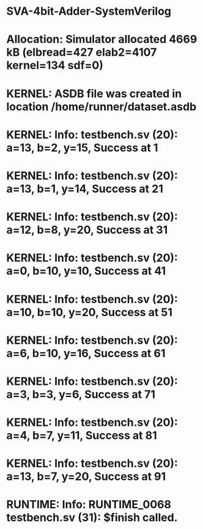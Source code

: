 # SVA-4bit-Adder-SystemVerilog
# Allocation: Simulator allocated 4669 kB (elbread=427 elab2=4107 kernel=134 sdf=0)
# KERNEL: ASDB file was created in location /home/runner/dataset.asdb
# KERNEL: Info: testbench.sv (20): a=13, b=2, y=15, Success at 1
# KERNEL: Info: testbench.sv (20): a=13, b=1, y=14, Success at 21
# KERNEL: Info: testbench.sv (20): a=12, b=8, y=20, Success at 31
# KERNEL: Info: testbench.sv (20): a=0, b=10, y=10, Success at 41
# KERNEL: Info: testbench.sv (20): a=10, b=10, y=20, Success at 51
# KERNEL: Info: testbench.sv (20): a=6, b=10, y=16, Success at 61
# KERNEL: Info: testbench.sv (20): a=3, b=3, y=6, Success at 71
# KERNEL: Info: testbench.sv (20): a=4, b=7, y=11, Success at 81
# KERNEL: Info: testbench.sv (20): a=13, b=7, y=20, Success at 91
# RUNTIME: Info: RUNTIME_0068 testbench.sv (31): $finish called.
